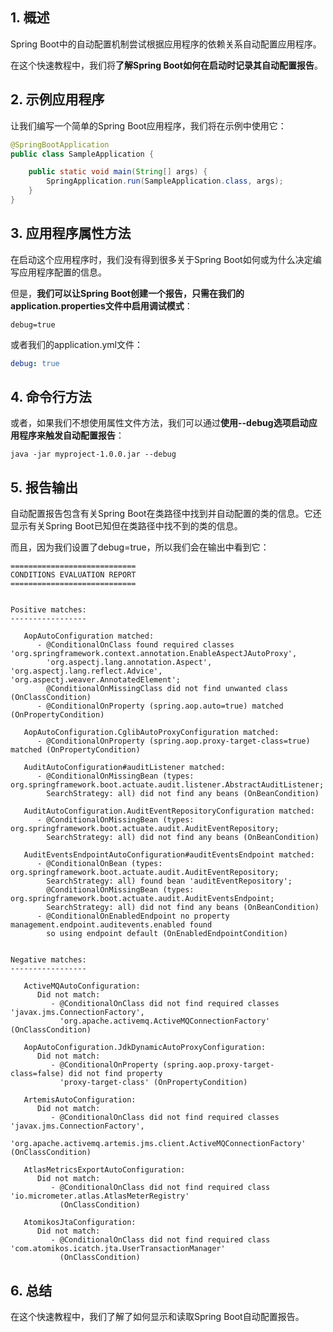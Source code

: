 ## 1. 概述

Spring Boot中的自动配置机制尝试根据应用程序的依赖关系自动配置应用程序。

在这个快速教程中，我们将**了解Spring Boot如何在启动时记录其自动配置报告**。

## 2. 示例应用程序

让我们编写一个简单的Spring Boot应用程序，我们将在示例中使用它：

```java
@SpringBootApplication
public class SampleApplication {

    public static void main(String[] args) {
        SpringApplication.run(SampleApplication.class, args);
    }
}
```

## 3. 应用程序属性方法

在启动这个应用程序时，我们没有得到很多关于Spring Boot如何或为什么决定编写应用程序配置的信息。

但是，**我们可以让Spring Boot创建一个报告，只需在我们的application.properties文件中启用调试模式**：

```properties
debug=true
```

或者我们的application.yml文件：

```yaml
debug: true
```

## 4. 命令行方法

或者，如果我们不想使用属性文件方法，我们可以通过**使用--debug选项启动应用程序来触发自动配置报告**：

```shell
java -jar myproject-1.0.0.jar --debug
```

## 5. 报告输出

自动配置报告包含有关Spring Boot在类路径中找到并自动配置的类的信息。它还显示有关Spring Boot已知但在类路径中找不到的类的信息。

而且，因为我们设置了debug=true，所以我们会在输出中看到它：

```shell
============================
CONDITIONS EVALUATION REPORT
============================


Positive matches:
-----------------

   AopAutoConfiguration matched:
      - @ConditionalOnClass found required classes 'org.springframework.context.annotation.EnableAspectJAutoProxy', 
        'org.aspectj.lang.annotation.Aspect', 'org.aspectj.lang.reflect.Advice', 'org.aspectj.weaver.AnnotatedElement'; 
        @ConditionalOnMissingClass did not find unwanted class (OnClassCondition)
      - @ConditionalOnProperty (spring.aop.auto=true) matched (OnPropertyCondition)

   AopAutoConfiguration.CglibAutoProxyConfiguration matched:
      - @ConditionalOnProperty (spring.aop.proxy-target-class=true) matched (OnPropertyCondition)

   AuditAutoConfiguration#auditListener matched:
      - @ConditionalOnMissingBean (types: org.springframework.boot.actuate.audit.listener.AbstractAuditListener; 
        SearchStrategy: all) did not find any beans (OnBeanCondition)

   AuditAutoConfiguration.AuditEventRepositoryConfiguration matched:
      - @ConditionalOnMissingBean (types: org.springframework.boot.actuate.audit.AuditEventRepository; 
        SearchStrategy: all) did not find any beans (OnBeanCondition)

   AuditEventsEndpointAutoConfiguration#auditEventsEndpoint matched:
      - @ConditionalOnBean (types: org.springframework.boot.actuate.audit.AuditEventRepository; 
        SearchStrategy: all) found bean 'auditEventRepository'; 
        @ConditionalOnMissingBean (types: org.springframework.boot.actuate.audit.AuditEventsEndpoint; 
        SearchStrategy: all) did not find any beans (OnBeanCondition)
      - @ConditionalOnEnabledEndpoint no property management.endpoint.auditevents.enabled found 
        so using endpoint default (OnEnabledEndpointCondition)


Negative matches:
-----------------

   ActiveMQAutoConfiguration:
      Did not match:
         - @ConditionalOnClass did not find required classes 'javax.jms.ConnectionFactory', 
           'org.apache.activemq.ActiveMQConnectionFactory' (OnClassCondition)

   AopAutoConfiguration.JdkDynamicAutoProxyConfiguration:
      Did not match:
         - @ConditionalOnProperty (spring.aop.proxy-target-class=false) did not find property 
           'proxy-target-class' (OnPropertyCondition)

   ArtemisAutoConfiguration:
      Did not match:
         - @ConditionalOnClass did not find required classes 'javax.jms.ConnectionFactory', 
           'org.apache.activemq.artemis.jms.client.ActiveMQConnectionFactory' (OnClassCondition)

   AtlasMetricsExportAutoConfiguration:
      Did not match:
         - @ConditionalOnClass did not find required class 'io.micrometer.atlas.AtlasMeterRegistry' 
           (OnClassCondition)

   AtomikosJtaConfiguration:
      Did not match:
         - @ConditionalOnClass did not find required class 'com.atomikos.icatch.jta.UserTransactionManager' 
           (OnClassCondition)
```

## 6. 总结

在这个快速教程中，我们了解了如何显示和读取Spring Boot自动配置报告。